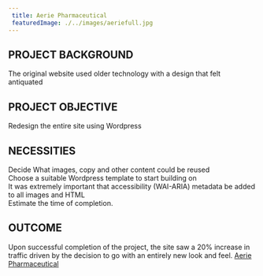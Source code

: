 ```yaml
---
 title: Aerie Pharmaceutical
 featuredImage: ./../images/aeriefull.jpg
---
```

## PROJECT BACKGROUND
The original website used older technology with a design that felt antiquated

## PROJECT OBJECTIVE
Redesign the entire site using Wordpress

## NECESSITIES
Decide What images, copy and other content could be reused<br />
Choose a suitable Wordpress template to start building on<br />
It was extremely important that accessibility (WAI-ARIA) metadata be added to all images and HTML<br />
Estimate the time of completion.
<br />
## OUTCOME
Upon successful completion of the project, the site saw a 20% increase in traffic driven by the decision to go with an entirely new look and feel.
[Aerie Pharmaceutical](https://aeriepharma.com/)